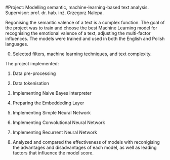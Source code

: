 #Project: Modelling semantic, machine-learning-based text analysis. Supervisor: prof. dr. hab. inż. Grzegorz Nalepa.

Regonising the semantic valence of a text is a complex function. The goal of the project was to train and choose the best Machine Learning model for recognising the emotional valence of a text, adjusting the multi-factor influences. The models were trained and used in both the English and Polish languages. 

0. Selected filters, machine learning techniques, and text complexity.

The project implemented:
1. Data pre-processing
2. Data tokenisation
3. Implementing Naive Bayes interpreter 
4. Preparing the Embeddeding Layer
5. Implementing Simple Neural Network
6. Implementing Convolutional Neural Network
7. Implementing Recurrent Neural Network

8. Analyzed and compared the effectiveness of models with reconigising the advantages and disadvantages of each model, as well as leading factors that influence the model score.
